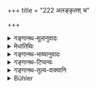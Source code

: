 +++
title = "222 अलङ्कृतश् च"

+++

<details><summary>गङ्गानथ-मूलानुवादः</summary>

Duly robed, he shall again inspect the fighting men, as also all kinds of conveyances, weapons and accoutrements.—(222).
</details>

<details><summary>मेधातिथिः</summary>

अन्तःपुरान् निष्क्रम्य, **आलंकृत** **आयुधीयं** पश्येत् तस्याच्छायिकां दद्यात् । **पुनर्** इति वचनात् पूर्वाह्णे दृष्टम् अपि नित्यं दर्शनीयम् । आयुधजीविनाम् आयुधादौ यत्नो भवति । **सर्वाणि च वाहनानि** । तेषां दर्शनम् अप्य् उपचयविज्ञानार्थम्, नियुक्तानां च तत्र विसेषाधानार्थम् । दण्डप्रधानं जीविभृत्यावेक्षणम् अभीक्ष्णम् उभयतस् ततः ॥ ७.२२२ ॥
</details>

<details><summary>गङ्गानथ-भाष्यानुवादः</summary>

Having come out of the inner apartment, he shall robe himself and ‘*inspect the fighting men*’—*i.e*. receive their salutes;—‘*again*’—even though he may have inspected them in the morning, yet he shall inspect them again, every day. ‘*Āyudhīya*’—those who live by their weapons and are, consequently, very careful regarding them.

‘*All kinds of conveyances*’;—‘the inspection of these leads to their improvement, and makes the men in charge of them careful regarding their charge. Such supervision of servants is to be accompanied by proper punishments and rewards(?)—(222)
</details>

<details><summary>गङ्गानथ-टिप्पन्यः</summary>

This verse is quoted in *Vīramitrodaya* (Rājanīti, p. 167);—and in
*Nītimayūkha* (p. 51).
</details>

<details><summary>गङ्गानथ-तुल्य-वाक्यानि</summary>

*Yājñavalkya* (1.328).—(See under 221.)

*Viṣṇu* (3.86).—‘He shall be splendid in apparel and ornaments.’

*Śukranīti* (1.734).—‘Every day the wise king shall inspect the
elephants, horses, chariots, cattle, servants, officers, provisions and
soldiers; preserving and maintaining the lit and discarding the unfit.’
</details>

<details><summary>Bühler</summary>

222	Adorned (with his robes of state), let him again inspect his fighting men, all his chariots and beasts of burden, the weapons and accoutrements.
</details>
